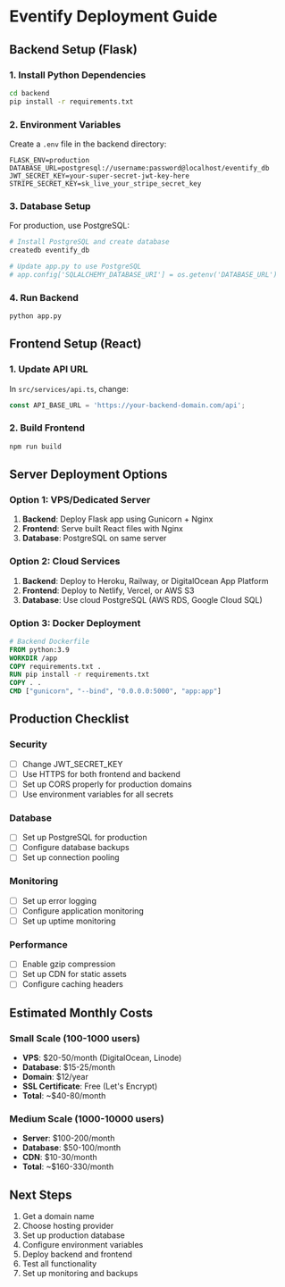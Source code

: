 
# Eventify Deployment Guide

## Backend Setup (Flask)

### 1. Install Python Dependencies
```bash
cd backend
pip install -r requirements.txt
```

### 2. Environment Variables
Create a `.env` file in the backend directory:
```
FLASK_ENV=production
DATABASE_URL=postgresql://username:password@localhost/eventify_db
JWT_SECRET_KEY=your-super-secret-jwt-key-here
STRIPE_SECRET_KEY=sk_live_your_stripe_secret_key
```

### 3. Database Setup
For production, use PostgreSQL:
```bash
# Install PostgreSQL and create database
createdb eventify_db

# Update app.py to use PostgreSQL
# app.config['SQLALCHEMY_DATABASE_URI'] = os.getenv('DATABASE_URL')
```

### 4. Run Backend
```bash
python app.py
```

## Frontend Setup (React)

### 1. Update API URL
In `src/services/api.ts`, change:
```typescript
const API_BASE_URL = 'https://your-backend-domain.com/api';
```

### 2. Build Frontend
```bash
npm run build
```

## Server Deployment Options

### Option 1: VPS/Dedicated Server
1. **Backend**: Deploy Flask app using Gunicorn + Nginx
2. **Frontend**: Serve built React files with Nginx
3. **Database**: PostgreSQL on same server

### Option 2: Cloud Services
1. **Backend**: Deploy to Heroku, Railway, or DigitalOcean App Platform
2. **Frontend**: Deploy to Netlify, Vercel, or AWS S3
3. **Database**: Use cloud PostgreSQL (AWS RDS, Google Cloud SQL)

### Option 3: Docker Deployment
```dockerfile
# Backend Dockerfile
FROM python:3.9
WORKDIR /app
COPY requirements.txt .
RUN pip install -r requirements.txt
COPY . .
CMD ["gunicorn", "--bind", "0.0.0.0:5000", "app:app"]
```

## Production Checklist

### Security
- [ ] Change JWT_SECRET_KEY
- [ ] Use HTTPS for both frontend and backend
- [ ] Set up CORS properly for production domains
- [ ] Use environment variables for all secrets

### Database
- [ ] Set up PostgreSQL for production
- [ ] Configure database backups
- [ ] Set up connection pooling

### Monitoring
- [ ] Set up error logging
- [ ] Configure application monitoring
- [ ] Set up uptime monitoring

### Performance
- [ ] Enable gzip compression
- [ ] Set up CDN for static assets
- [ ] Configure caching headers

## Estimated Monthly Costs

### Small Scale (100-1000 users)
- **VPS**: $20-50/month (DigitalOcean, Linode)
- **Database**: $15-25/month
- **Domain**: $12/year
- **SSL Certificate**: Free (Let's Encrypt)
- **Total**: ~$40-80/month

### Medium Scale (1000-10000 users)
- **Server**: $100-200/month
- **Database**: $50-100/month
- **CDN**: $10-30/month
- **Total**: ~$160-330/month

## Next Steps
1. Get a domain name
2. Choose hosting provider
3. Set up production database
4. Configure environment variables
5. Deploy backend and frontend
6. Test all functionality
7. Set up monitoring and backups
